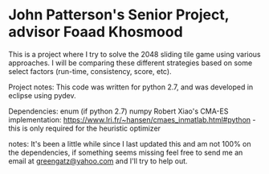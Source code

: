 # John Patterson's Senior Project, advisor Foaad Khosmood

This is a project where I try to solve the 2048 sliding tile game using various approaches. I will be comparing these different strategies based on some select factors (run-time, consistency, score, etc).

Project notes:
This code was written for python 2.7, and was developed in eclipse using pydev.

Dependencies:
enum (if python 2.7)
numpy
Robert Xiao's CMA-ES implementation: https://www.lri.fr/~hansen/cmaes_inmatlab.html#python
  -this is only required for the heuristic optimizer

notes:
It's been a little while since I last updated this and am not 100% on the dependencies, if something seems missing feel free to send me an email at greengatz@yahoo.com and I'll try to help out.
